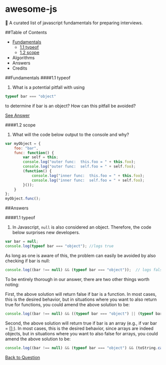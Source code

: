 # awesome-js
🦄 A curated list of javascript fundamentals for preparing interviews.

##Table of Contents
 - [Fundamentals](#fundamentals)
    - [1.1 typeof](#1.1-typeof)
    - [1.2 scope](#1.2-scope)
 - Algorithms
 - Answers
 - Credits

##Fundamentals
####1.1 typeof
<a name='1.1.1'></a>
1. What is a potential pitfall with using 
```javascript
typeof bar === "object" 
```
to determine if bar is an object? How can this pitfall be avoided?
 
[See Answer](#a1.1.1)


####1.2 scope
<a name='1.2.1'></a>
1. What will the code below output to the console and why?
```javascript
var myObject = {
    foo: "bar",
    func: function() {
        var self = this;
        console.log("outer func:  this.foo = " + this.foo);
        console.log("outer func:  self.foo = " + self.foo);
        (function() {
            console.log("inner func:  this.foo = " + this.foo);
            console.log("inner func:  self.foo = " + self.foo);
        }());
    }
};
myObject.func();
```












##Answers

####1.1 typeof
<a name='a1.1.1'></a>
1. In Javascript, ```null``` is also considered an object. Therefore, the code below surprises new developers.

```javascript
var bar = null;
console.log(typeof bar === "object"); //logs true
```

As long as one is aware of this, the problem can easily be avoided by also checking if bar is null:

````javascript
console.log((bar !== null) && (typeof bar === "object"));  // logs false
````

To be entirely thorough in our answer, there are two other things worth noting:

First, the above solution will return false if bar is a function. In most cases, this is the desired behavior, but in situations where you want to also return true for functions, you could amend the above solution to be:

```javascript
console.log((bar !== null) && ((typeof bar === "object") || (typeof bar === "function")));
```

Second, the above solution will return true if bar is an array (e.g., if var bar = [];). In most cases, this is the desired behavior, since arrays are indeed objects, but in situations where you want to also false for arrays, you could amend the above solution to be:

```javascript
console.log((bar !== null) && (typeof bar === "object") && (toString.call(bar) !== "[object Array]"));
```
[Back to Question](#1.1.1)